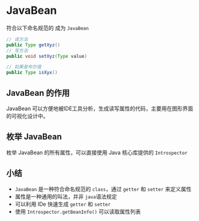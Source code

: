 # JavaBean

符合以下命名规范的 成为 ```JavaBean```

```java
// 读方法
public Type getXyz()
// 写方法
public void setXyz(Type value)

// 如果是布尔值
public Type isXyx()
```

## JavaBean 的作用

JavaBean 可以方便地被IDE工具分析，生成读写属性的代码，主要用在图形界面的可视化设计中。

## 枚举 JavaBean

枚举 JavaBean 的所有属性，可以直接使用 Java 核心库提供的 ```Introspector```


## 小结
- ```JavaBean``` 是一种符合命名规范的 ```class```，通过 ```getter``` 和 ```setter``` 来定义属性
- 属性是一种通用的叫法，并非 ```java```语法规定
- 可以利用 IDe 快速生成 ```getter``` 和 ```setter```
- 使用 ```Introspector.getBeanInfo()``` 可以读取属性列表
